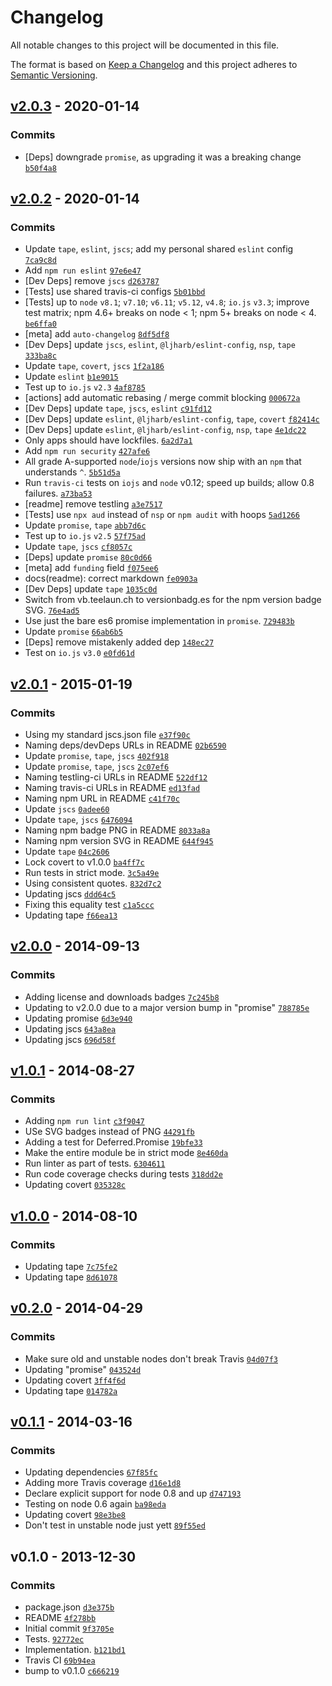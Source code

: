 # Changelog

All notable changes to this project will be documented in this file.

The format is based on [Keep a Changelog](https://keepachangelog.com/en/1.0.0/)
and this project adheres to [Semantic Versioning](https://semver.org/spec/v2.0.0.html).

## [v2.0.3](https://github.com/ljharb/promise-deferred/compare/v2.0.2...v2.0.3) - 2020-01-14

### Commits

- [Deps] downgrade `promise`, as upgrading it was a breaking change [`b50f4a8`](https://github.com/ljharb/promise-deferred/commit/b50f4a82533c3d13bd25c24be03abf990df80665)

## [v2.0.2](https://github.com/ljharb/promise-deferred/compare/v2.0.1...v2.0.2) - 2020-01-14

### Commits

- Update `tape`, `eslint`, `jscs`; add my personal shared `eslint` config [`7ca9c8d`](https://github.com/ljharb/promise-deferred/commit/7ca9c8dbf83414da876069315e1f5317763867da)
- Add `npm run eslint` [`97e6e47`](https://github.com/ljharb/promise-deferred/commit/97e6e47d61368b9dacac360a947e0d55f3998577)
- [Dev Deps] remove `jscs` [`d263787`](https://github.com/ljharb/promise-deferred/commit/d263787e6154de03979d5a921dd1692bca2f1f31)
- [Tests] use shared travis-ci configs [`5b01bbd`](https://github.com/ljharb/promise-deferred/commit/5b01bbda040388ee5df3adbfa6d66e679096eaaf)
- [Tests] up to `node` `v8.1`; `v7.10`; `v6.11`; `v5.12`, `v4.8`; `io.js` `v3.3`; improve test matrix; npm 4.6+ breaks on node &lt; 1; npm 5+ breaks on node &lt; 4. [`be6ffa0`](https://github.com/ljharb/promise-deferred/commit/be6ffa0d469e536b8b80bb445162f199b5df1b94)
- [meta] add `auto-changelog` [`8df5df8`](https://github.com/ljharb/promise-deferred/commit/8df5df80484f6b503c27eef61dcf02cf10562ac4)
- [Dev Deps] update `jscs`, `eslint`, `@ljharb/eslint-config`, `nsp`, `tape` [`333ba8c`](https://github.com/ljharb/promise-deferred/commit/333ba8c9b261a38e45d98dc0b99dea5b59da9adc)
- Update `tape`, `covert`, `jscs` [`1f2a186`](https://github.com/ljharb/promise-deferred/commit/1f2a1869594cc91f98b0216b5cb62f6b8deb147f)
- Update `eslint` [`b1e9015`](https://github.com/ljharb/promise-deferred/commit/b1e90153e2d270b39b49d5414e070e28383520b2)
- Test up to `io.js` `v2.3` [`4af8785`](https://github.com/ljharb/promise-deferred/commit/4af87852835df30adba850521abe8ca0c4bc5816)
- [actions] add automatic rebasing / merge commit blocking [`000672a`](https://github.com/ljharb/promise-deferred/commit/000672a70e06651d0d7ae5cc52e571534fe70e19)
- [Dev Deps] update `tape`, `jscs`, `eslint` [`c91fd12`](https://github.com/ljharb/promise-deferred/commit/c91fd12b29a09132bba392cde17926a8d6ff0870)
- [Dev Deps] update `eslint`, `@ljharb/eslint-config`, `tape`, `covert` [`f82414c`](https://github.com/ljharb/promise-deferred/commit/f82414c07b74a380a3b9f166a2dbc9928c05bdfe)
- [Dev Deps] update `eslint`, `@ljharb/eslint-config`, `nsp`, `tape` [`4e1dc22`](https://github.com/ljharb/promise-deferred/commit/4e1dc22027a787c727926aad5b9ed351fe235a48)
- Only apps should have lockfiles. [`6a2d7a1`](https://github.com/ljharb/promise-deferred/commit/6a2d7a1fc7b85ef31e794dd6a0c202109ccbd92d)
- Add `npm run security` [`427afe6`](https://github.com/ljharb/promise-deferred/commit/427afe6c4029fad1fdc439d0668147413af617a6)
- All grade A-supported `node`/`iojs` versions now ship with an `npm` that understands `^`. [`5b51d5a`](https://github.com/ljharb/promise-deferred/commit/5b51d5aa201bf4c705a594ebc4c4d7cf712d453d)
- Run `travis-ci` tests on `iojs` and `node` v0.12; speed up builds; allow 0.8 failures. [`a73ba53`](https://github.com/ljharb/promise-deferred/commit/a73ba53406462479dd20f6bf4d29bfb2cd9505a2)
- [readme] remove testling [`a3e7517`](https://github.com/ljharb/promise-deferred/commit/a3e75177fb5b0db8bf8324ba15ddb0b10800cae7)
- [Tests] use `npx aud` instead of `nsp` or `npm audit` with hoops [`5ad1266`](https://github.com/ljharb/promise-deferred/commit/5ad12662402e9a2e214680df1ceeb817ed533620)
- Update `promise`, `tape` [`abb7d6c`](https://github.com/ljharb/promise-deferred/commit/abb7d6c0519d1bd4bb4982ed178dc7f4a8961e0d)
- Test up to `io.js` `v2.5` [`57f75ad`](https://github.com/ljharb/promise-deferred/commit/57f75adf12ab5313f11618f67f1fc760d0b10163)
- Update `tape`, `jscs` [`cf8057c`](https://github.com/ljharb/promise-deferred/commit/cf8057cf3657691358e50d67c2634c8ef80f8eae)
- [Deps] update `promise` [`80c0d66`](https://github.com/ljharb/promise-deferred/commit/80c0d66e96258a09b8fcc15d8b29d567e2624f69)
- [meta] add `funding` field [`f075ee6`](https://github.com/ljharb/promise-deferred/commit/f075ee67c6dc187746d47ea3467bc7bae928ccfb)
- docs(readme): correct markdown [`fe0903a`](https://github.com/ljharb/promise-deferred/commit/fe0903a4ffb507fafa068c6060fdbbcd128c18e7)
- [Dev Deps] update `tape` [`1035c0d`](https://github.com/ljharb/promise-deferred/commit/1035c0d09409e2d2dc4528bdb56507906ba63406)
- Switch from vb.teelaun.ch to versionbadg.es for the npm version badge SVG. [`76e4ad5`](https://github.com/ljharb/promise-deferred/commit/76e4ad56325d59ec7a8f8ba67a60908b4e28deb2)
- Use just the bare es6 promise implementation in `promise`. [`729483b`](https://github.com/ljharb/promise-deferred/commit/729483be4ae451c668c9a35831973b4d4c98c9d2)
- Update `promise` [`66ab6b5`](https://github.com/ljharb/promise-deferred/commit/66ab6b52c3f30e7c9b492846fa3c8c30a32fc515)
- [Deps] remove mistakenly added dep [`148ec27`](https://github.com/ljharb/promise-deferred/commit/148ec27e56e7c149da409e13b8ec042fec56bfd6)
- Test on `io.js` `v3.0` [`e0fd61d`](https://github.com/ljharb/promise-deferred/commit/e0fd61ddb90bd9fcca00c02d095bafe45ca3b760)

## [v2.0.1](https://github.com/ljharb/promise-deferred/compare/v2.0.0...v2.0.1) - 2015-01-19

### Commits

- Using my standard jscs.json file [`e37f90c`](https://github.com/ljharb/promise-deferred/commit/e37f90cc9bdf4c76cd4b93e0b0b3150f9253f30e)
- Naming deps/devDeps URLs in README [`02b6590`](https://github.com/ljharb/promise-deferred/commit/02b65909038a2b716ea3e43475676cf132a44830)
- Update `promise`, `tape`, `jscs` [`402f918`](https://github.com/ljharb/promise-deferred/commit/402f9188ab4e61f03df704c583a4770dd7706f9f)
- Update `promise`, `tape`, `jscs` [`2c07ef6`](https://github.com/ljharb/promise-deferred/commit/2c07ef687809af99d08b7a5f4d31ec832e755be8)
- Naming testling-ci URLs in README [`522df12`](https://github.com/ljharb/promise-deferred/commit/522df12e1ca1058e8520cd3c522a9fc7c33836c6)
- Naming travis-ci URLs in README [`ed13fad`](https://github.com/ljharb/promise-deferred/commit/ed13fadc1631d1a8984a5b0e32584360eb9551d5)
- Naming npm URL in README [`c41f70c`](https://github.com/ljharb/promise-deferred/commit/c41f70c28fa56b26fb583de558626edc00060ca7)
- Update `jscs` [`0adee60`](https://github.com/ljharb/promise-deferred/commit/0adee60ef02bc08bd2979ee3f229b0be12d1262d)
- Update `tape`, `jscs` [`6476094`](https://github.com/ljharb/promise-deferred/commit/64760948066008218b6bf408379bddc7dee803d6)
- Naming npm badge PNG in README [`8033a8a`](https://github.com/ljharb/promise-deferred/commit/8033a8af2a1beca6f889ba8175ff1e78e71654f6)
- Naming npm version SVG in README [`644f945`](https://github.com/ljharb/promise-deferred/commit/644f9451a2673efa1feb25fb573fb1ba8eaa96eb)
- Update `tape` [`04c2606`](https://github.com/ljharb/promise-deferred/commit/04c26063f861581549bebaac14cbab332a5ff951)
- Lock covert to v1.0.0 [`ba4ff7c`](https://github.com/ljharb/promise-deferred/commit/ba4ff7c97232214c59c44cfe19daab52725d8a9b)
- Run tests in strict mode. [`3c5a49e`](https://github.com/ljharb/promise-deferred/commit/3c5a49e50e2f4ba022533a3e048cf1722ab72ade)
- Using consistent quotes. [`832d7c2`](https://github.com/ljharb/promise-deferred/commit/832d7c24e107d722282a2f7451c1577b5a06b7ae)
- Updating jscs [`ddd64c5`](https://github.com/ljharb/promise-deferred/commit/ddd64c5d3bbcf5772aedbd4fe7483d33e9524d58)
- Fixing this equality test [`c1a5ccc`](https://github.com/ljharb/promise-deferred/commit/c1a5ccc9c516d8f925abe2b1fe067fc4cb3a4165)
- Updating tape [`f66ea13`](https://github.com/ljharb/promise-deferred/commit/f66ea13807a1568c562fd7471c09457a3c2ab892)

## [v2.0.0](https://github.com/ljharb/promise-deferred/compare/v1.0.1...v2.0.0) - 2014-09-13

### Commits

- Adding license and downloads badges [`7c245b8`](https://github.com/ljharb/promise-deferred/commit/7c245b8d4e8bff9a1f2263005035102bd7680b0d)
- Updating to v2.0.0 due to a major version bump in "promise" [`788785e`](https://github.com/ljharb/promise-deferred/commit/788785e7c9220eb64fde8047b5e1bb23e170383f)
- Updating promise [`6d3e940`](https://github.com/ljharb/promise-deferred/commit/6d3e9408e882af5a7a204619acf7c3d0c094d24d)
- Updating jscs [`643a8ea`](https://github.com/ljharb/promise-deferred/commit/643a8eab37c389861bd4564c1919804f87583b42)
- Updating jscs [`696d58f`](https://github.com/ljharb/promise-deferred/commit/696d58ffc323bf6a1a63fcc07f536aa342446a89)

## [v1.0.1](https://github.com/ljharb/promise-deferred/compare/v1.0.0...v1.0.1) - 2014-08-27

### Commits

- Adding `npm run lint` [`c3f9047`](https://github.com/ljharb/promise-deferred/commit/c3f90471f33b7231bf4cca64fe0abb851b5c7531)
- USe SVG badges instead of PNG [`44291fb`](https://github.com/ljharb/promise-deferred/commit/44291fbe3a37afdb09e25a178e08fe010f2b71ad)
- Adding a test for Deferred.Promise [`19bfe33`](https://github.com/ljharb/promise-deferred/commit/19bfe33f13146dc9d65091b0d6335d823a84dd09)
- Make the entire module be in strict mode [`8e460da`](https://github.com/ljharb/promise-deferred/commit/8e460da1ec638b07b5f8209f5551ad217fefdbd6)
- Run linter as part of tests. [`6304611`](https://github.com/ljharb/promise-deferred/commit/6304611075da93e04e2562f44484cdd4aa04f1f3)
- Run code coverage checks during tests [`318dd2e`](https://github.com/ljharb/promise-deferred/commit/318dd2e0bb1ad32b71b0774aab052c7d73903a81)
- Updating covert [`035328c`](https://github.com/ljharb/promise-deferred/commit/035328c46379367e6f4bd5b500576ab5a538f12c)

## [v1.0.0](https://github.com/ljharb/promise-deferred/compare/v0.2.0...v1.0.0) - 2014-08-10

### Commits

- Updating tape [`7c75fe2`](https://github.com/ljharb/promise-deferred/commit/7c75fe2e4c9d1ae849ccf7b971d565feaa2ff357)
- Updating tape [`8d61078`](https://github.com/ljharb/promise-deferred/commit/8d61078cc3ea80783000d779af244e1110a5abac)

## [v0.2.0](https://github.com/ljharb/promise-deferred/compare/v0.1.1...v0.2.0) - 2014-04-29

### Commits

- Make sure old and unstable nodes don't break Travis [`04d07f3`](https://github.com/ljharb/promise-deferred/commit/04d07f30a3e317fa1b5cd866c20af428f53ca667)
- Updating "promise" [`043524d`](https://github.com/ljharb/promise-deferred/commit/043524d084b6267df66a4d847db12aba36683920)
- Updating covert [`3ff4f6d`](https://github.com/ljharb/promise-deferred/commit/3ff4f6dc8049260401c2ce2d9beffaf7d6007cc6)
- Updating tape [`014782a`](https://github.com/ljharb/promise-deferred/commit/014782a4b8529299f65a05cb592a2c7798e88a01)

## [v0.1.1](https://github.com/ljharb/promise-deferred/compare/v0.1.0...v0.1.1) - 2014-03-16

### Commits

- Updating dependencies [`67f85fc`](https://github.com/ljharb/promise-deferred/commit/67f85fcf1938a2dc1d94fee0956ce2906a3a871e)
- Adding more Travis coverage [`d16e1d8`](https://github.com/ljharb/promise-deferred/commit/d16e1d8636380f3ef5c64901536464cbb8091030)
- Declare explicit support for node 0.8 and up [`d747193`](https://github.com/ljharb/promise-deferred/commit/d7471932d8358fb087d53b148adea30f15102f50)
- Testing on node 0.6 again [`ba98eda`](https://github.com/ljharb/promise-deferred/commit/ba98edad37f72474fcff10a6a1ba704e403a4f7d)
- Updating covert [`98e3be8`](https://github.com/ljharb/promise-deferred/commit/98e3be81d1295c31368f3903835887ab5e4b74f6)
- Don't test in unstable node just yett [`89f55ed`](https://github.com/ljharb/promise-deferred/commit/89f55ed65f2c8deb77bc625ac6dba9121ac22633)

## v0.1.0 - 2013-12-30

### Commits

- package.json [`d3e375b`](https://github.com/ljharb/promise-deferred/commit/d3e375b2363a7b9e5072f5ff50166d3f38ef58da)
- README [`4f278bb`](https://github.com/ljharb/promise-deferred/commit/4f278bbc40ed8f9a88fc8ac0fcc82fe0d065be16)
- Initial commit [`9f3705e`](https://github.com/ljharb/promise-deferred/commit/9f3705e48e0e5439ae92710251410669b3f1b4c4)
- Tests. [`92772ec`](https://github.com/ljharb/promise-deferred/commit/92772ecbc4db996f9e04bf2dcf8f67fc1bc90c66)
- Implementation. [`b121bd1`](https://github.com/ljharb/promise-deferred/commit/b121bd151086a91ce91118a68e9dfc9a220fc6c7)
- Travis CI [`69b94ea`](https://github.com/ljharb/promise-deferred/commit/69b94ea1d146d26daab7a60353e493a7b1fa498b)
- bump to v0.1.0 [`c666219`](https://github.com/ljharb/promise-deferred/commit/c6662192c0acc84754e882b958e0717c4d6ec331)
